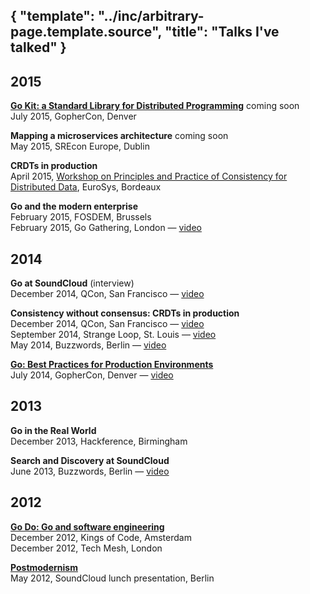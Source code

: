 {
	"template": "../inc/arbitrary-page.template.source",
	"title": "Talks I've talked"
}
---

## 2015

**[Go Kit: a Standard Library for Distributed Programming](http://gophercon.com/talks/go-kit/)** <span class="new">coming soon</span> <br/>
July 2015, GopherCon, Denver

**Mapping a microservices architecture** <span class="new">coming soon</span> <br/>
May 2015, SREcon Europe, Dublin

**CRDTs in production** <br/>
April 2015, [Workshop on Principles and Practice of Consistency for Distributed Data](http://papoc.di.uminho.pt/index.html), EuroSys,
Bordeaux

**Go and the modern enterprise** <br/>
February 2015, FOSDEM, Brussels <br/>
February 2015, Go Gathering, London — [video](https://www.youtube.com/watch?v=iFR_7AKkJFU)

## 2014

**Go at SoundCloud** (interview) <br/>
December 2014, QCon, San Francisco — [video](http://www.infoq.com/interviews/bourgon-crdt-go)

**Consistency without consensus: CRDTs in production** <br/>
December 2014, QCon, San Francisco — [video](http://www.infoq.com/presentations/crdt-soundcloud)<br/>
September 2014, Strange Loop, St. Louis — [video](https://www.youtube.com/watch?v=em9zLzM8O7c)<br/>
May 2014, Buzzwords, Berlin — [video](https://www.youtube.com/watch?v=U6xLcIf1Qlw)

**[Go: Best Practices for Production Environments](http://peter.bourgon.org/go-in-production)** <br/>
July 2014, GopherCon, Denver — [video](https://www.youtube.com/watch?v=Y1-RLAl7iOI)

## 2013

**Go in the Real World** <br/>
December 2013, Hackference, Birmingham

**Search and Discovery at SoundCloud** <br/>
June 2013, Buzzwords, Berlin — [video](https://www.youtube.com/watch?v=qI584upmYTY)

## 2012

**[Go Do: Go and software engineering](http://peter.bourogn.org/go-do)** <br/>
December 2012, Kings of Code, Amsterdam <br/>
December 2012, Tech Mesh, London

**[Postmodernism](http://peter.bourgon.org/postmodernism)** <br/>
May 2012, SoundCloud lunch presentation, Berlin

